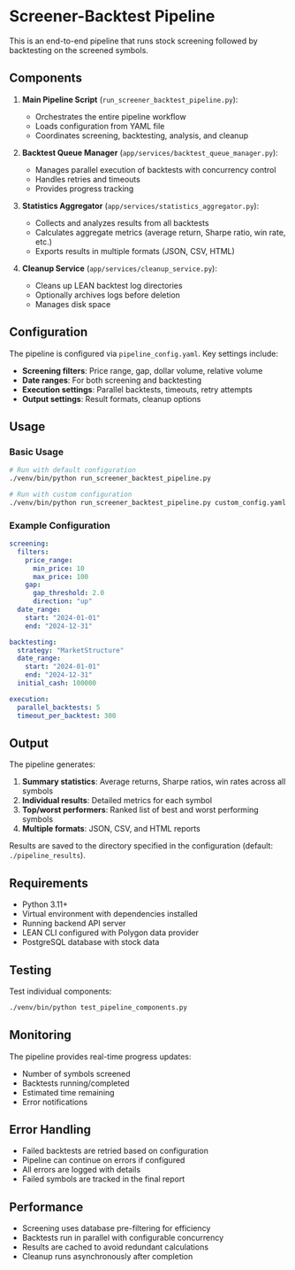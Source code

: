 # Screener-Backtest Pipeline

This is an end-to-end pipeline that runs stock screening followed by backtesting on the screened symbols.

## Components

1. **Main Pipeline Script** (`run_screener_backtest_pipeline.py`):
   - Orchestrates the entire pipeline workflow
   - Loads configuration from YAML file
   - Coordinates screening, backtesting, analysis, and cleanup

2. **Backtest Queue Manager** (`app/services/backtest_queue_manager.py`):
   - Manages parallel execution of backtests with concurrency control
   - Handles retries and timeouts
   - Provides progress tracking

3. **Statistics Aggregator** (`app/services/statistics_aggregator.py`):
   - Collects and analyzes results from all backtests
   - Calculates aggregate metrics (average return, Sharpe ratio, win rate, etc.)
   - Exports results in multiple formats (JSON, CSV, HTML)

4. **Cleanup Service** (`app/services/cleanup_service.py`):
   - Cleans up LEAN backtest log directories
   - Optionally archives logs before deletion
   - Manages disk space

## Configuration

The pipeline is configured via `pipeline_config.yaml`. Key settings include:

- **Screening filters**: Price range, gap, dollar volume, relative volume
- **Date ranges**: For both screening and backtesting
- **Execution settings**: Parallel backtests, timeouts, retry attempts
- **Output settings**: Result formats, cleanup options

## Usage

### Basic Usage

```bash
# Run with default configuration
./venv/bin/python run_screener_backtest_pipeline.py

# Run with custom configuration
./venv/bin/python run_screener_backtest_pipeline.py custom_config.yaml
```

### Example Configuration

```yaml
screening:
  filters:
    price_range:
      min_price: 10
      max_price: 100
    gap:
      gap_threshold: 2.0
      direction: "up"
  date_range:
    start: "2024-01-01"
    end: "2024-12-31"

backtesting:
  strategy: "MarketStructure"
  date_range:
    start: "2024-01-01"
    end: "2024-12-31"
  initial_cash: 100000

execution:
  parallel_backtests: 5
  timeout_per_backtest: 300
```

## Output

The pipeline generates:

1. **Summary statistics**: Average returns, Sharpe ratios, win rates across all symbols
2. **Individual results**: Detailed metrics for each symbol
3. **Top/worst performers**: Ranked list of best and worst performing symbols
4. **Multiple formats**: JSON, CSV, and HTML reports

Results are saved to the directory specified in the configuration (default: `./pipeline_results`).

## Requirements

- Python 3.11+
- Virtual environment with dependencies installed
- Running backend API server
- LEAN CLI configured with Polygon data provider
- PostgreSQL database with stock data

## Testing

Test individual components:

```bash
./venv/bin/python test_pipeline_components.py
```

## Monitoring

The pipeline provides real-time progress updates:
- Number of symbols screened
- Backtests running/completed
- Estimated time remaining
- Error notifications

## Error Handling

- Failed backtests are retried based on configuration
- Pipeline can continue on errors if configured
- All errors are logged with details
- Failed symbols are tracked in the final report

## Performance

- Screening uses database pre-filtering for efficiency
- Backtests run in parallel with configurable concurrency
- Results are cached to avoid redundant calculations
- Cleanup runs asynchronously after completion